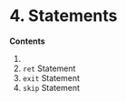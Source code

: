 # 4. Statements

<primary-label ref="header-label"/>

<secondary-label ref="wip"/>

**Contents**

1. [](4-1-Variables)
2. `ret` Statement
3. `exit` Statement
4. `skip` Statement
